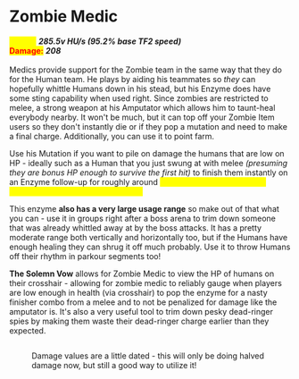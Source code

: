 # Zombie Medic

<mark style="color:yellow;">**Speed:**</mark> _**285.5v HU/s (95.2% base TF2 speed)**_\
<mark style="color:red;">**Damage:**</mark> _**208**_\
\
Medics provide support for the Zombie team in the same way that they do for the Human team. He plays by aiding his teammates so _they_ can hopefully whittle Humans down in his stead, but his Enzyme does have some sting capability when used right. Since zombies are restricted to melee, a strong weapon at his Amputator which allows him to taunt-heal everybody nearby. It won't be much, but it can top off your Zombie Item users so they don't instantly die or if they pop a mutation and need to make a final charge. Additionally, you can use it to point farm.

Use his Mutation if you want to pile on damage the humans that are low on HP - ideally such as a Human that you just swung at with melee _(presuming they are bonus HP enough to survive the first hit)_ to finish them instantly on an Enzyme follow-up for roughly around <mark style="color:yellow;">**\~20 raw damage, with more situationally on weapon matchups.**</mark>

This enzyme **also has a very large usage range** so make out of that what you can - use it in groups right after a boss arena to trim down someone that was already whittled away at by the boss attacks. It has a pretty moderate range both vertically and horizontally too, but if the Humans have enough healing they can shrug it off much probably. Use it to throw Humans off their rhythm in parkour segments too!

**The Solemn Vow** allows for Zombie Medic to view the HP of humans on their crosshair - allowing for zombie medic to reliably gauge when players are low enough in health (via crosshair) to pop the enzyme for a nasty finisher combo from a melee and to not be penalized for damage like the amputator is. It's also a very useful tool to trim down pesky dead-ringer spies by making them waste their dead-ringer charge earlier than they expected.

<figure><img src="../../.gitbook/assets/New Medic Enzyme.gif" alt=""><figcaption><p>Damage values are a little dated - this will only be doing halved damage now, but still a good way to utilize it!</p></figcaption></figure>

